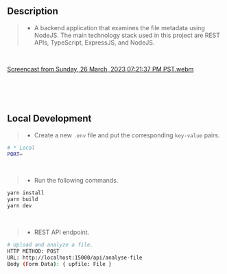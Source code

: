 ## Description

> - A backend application that examines the file metadata using NodeJS. The main
    technology stack used in this project are REST APIs, TypeScript, ExpressJS,
    and NodeJS.

<br />

[Screencast from Sunday, 26 March, 2023 07:21:37 PM PST.webm](https://user-images.githubusercontent.com/69438999/227772355-9ef73e7e-abef-4961-b08b-c0e2b9d30d1b.webm)



<br />
<br />
<br />

## Local Development

> - Create a new `.env` file and put the corresponding `key-value` pairs.

```bash
# * Local
PORT=
```

<br />

> - Run the following commands.

```bash
yarn install
yarn build
yarn dev
```

<br />

> - REST API endpoint.
```bash
# Upload and analyze a file.
HTTP METHOD: POST
URL: http://localhost:15000/api/analyse-file
Body (Form Data): { upfile: File }
```
